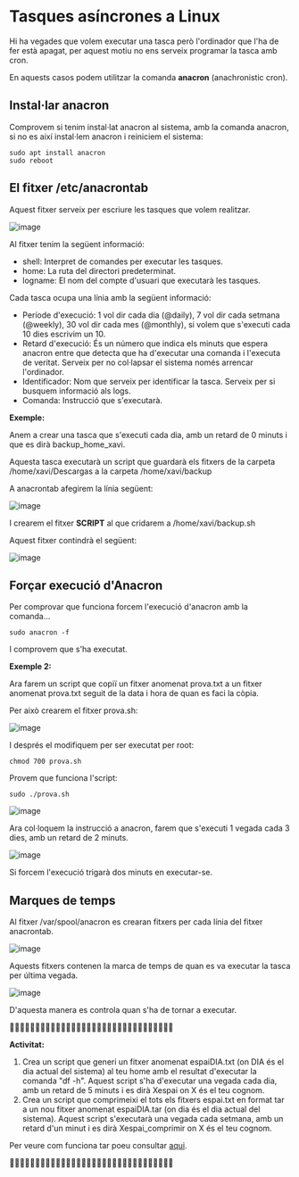 # Tasques asíncrones a Linux

Hi ha vegades que volem executar una tasca però l'ordinador que l'ha de fer està apagat, per aquest motiu no ens serveix programar la tasca amb cron.

En aquests casos podem utilitzar la comanda **anacron** (anachronistic cron).

## Instal·lar anacron

Comprovem si tenim instal·lat anacron al sistema, amb la comanda anacron, si no es així instal·lem anacron i reiniciem el sistema:

```
sudo apt install anacron
sudo reboot
```

## El fitxer /etc/anacrontab

Aquest fitxer serveix per escriure les tasques que volem realitzar.

![image](https://github.com/XaSaFa/MP04/assets/110727546/99cd516a-a592-4114-bf8f-d6d3fb5d2646)

Al fitxer tenim la següent informació:

- shell: Interpret de comandes per executar les tasques.
- home: La ruta del directori predeterminat.
- logname: El nom del compte d'usuari que executarà les tasques.

Cada tasca ocupa una línia amb la següent informació:

- Període d'execució: 1 vol dir cada dia (@daily), 7 vol dir cada setmana (@weekly), 30 vol dir cada mes (@monthly), si volem que s'executi cada 10 dies escrivim un 10.
- Retard d'execució: És un número que indica els minuts que espera anacron entre que detecta que ha d'executar una comanda i l'executa de veritat. Serveix per no col·lapsar el sistema només arrencar l'ordinador.
- Identificador: Nom que serveix per identificar la tasca. Serveix per si busquem informació als logs.
- Comanda: Instrucció que s'executarà.

**Exemple:**

Anem a crear una tasca que s'executi cada dia, amb un retard de 0 minuts i que es dirà backup_home_xavi.

Aquesta tasca executarà un script que guardarà els fitxers de la carpeta /home/xavi/Descargas a la carpeta /home/xavi/backup

A anacrontab afegirem la línia següent:

![image](https://github.com/XaSaFa/MP04/assets/110727546/48eb592a-5db7-459b-a61c-4baaf5026599)

I crearem el fitxer **SCRIPT** al que cridarem a /home/xavi/backup.sh

Aquest fitxer contindrà el següent:

![image](https://github.com/XaSaFa/MP04/assets/110727546/d093d860-8b74-425f-ad13-66259e59a429)

## Forçar execució d'Anacron

Per comprovar que funciona forcem l'execució d'anacron amb la comanda...

```
sudo anacron -f
```

I comprovem que s'ha executat.

**Exemple 2:**

Ara farem un script que copiï un fitxer anomenat prova.txt a un fitxer anomenat prova.txt seguit de la data i hora de quan es faci la còpia.

Per això crearem el fitxer prova.sh:

![image](https://github.com/XaSaFa/MP04/assets/110727546/6b0afd73-5520-45d1-a801-b7409f1451cb)

I després el modifiquem per ser executat per root:

```
chmod 700 prova.sh
```

Provem que funciona l'script:

```
sudo ./prova.sh
```

![image](https://github.com/XaSaFa/MP04/assets/110727546/d6fb0bfe-8868-4ec0-bd1e-62afc7069039)

Ara col·loquem la instrucció a anacron, farem que s'executi 1 vegada cada 3 dies, amb un retard de 2 minuts.

![image](https://github.com/XaSaFa/MP04/assets/110727546/84597a02-6fb5-4698-90cc-36430dd36d14)

Si forcem l'execució trigarà dos minuts en executar-se.

## Marques de temps

Al fitxer /var/spool/anacron es crearan fitxers per cada línia del fitxer anacrontab. 

![image](https://github.com/XaSaFa/MP04/assets/110727546/f668a048-a881-4f90-a73b-c14c5d64f6ac)

Aquests fitxers contenen la marca de temps de quan es va executar la tasca per última vegada.

![image](https://github.com/XaSaFa/MP04/assets/110727546/295b789e-8d68-4b9a-855d-d54fd4c51a49)

D'aquesta manera es controla quan s'ha de tornar a executar.

🔎🔎🔎🔎🔎🔎🔎🔎🔎🔎🔎🔎🔎🔎🔎🔎🔎🔎🔎🔎🔎🔎🔎🔎🔎🔎🔎🔎🔎🔎🔎🔎

**Activitat:**

1. Crea un script que generi un fitxer anomenat espaiDIA.txt (on DIA és el dia actual del sistema) al teu home amb el resultat d'executar la comanda "df -h". Aquest script s'ha d'executar una vegada cada dia, amb un retard de 5 minuts i es dirà Xespai on X és el teu cognom.
2. Crea un script que comprimeixi el tots els fitxers espai.txt en format tar a un nou fitxer anomenat espaiDIA.tar (on dia és el dia actual del sistema). Aquest script s'executarà una vegada cada setmana, amb un retard d'un minut i es dirà Xespai_comprimir on X és el teu cognom. 

Per veure com funciona tar poeu consultar [aqui](https://www.mundiserver.com/documentacion/descomprimir-tar-tar-gz-tgz-gz-zip-otras-linux/).

🔎🔎🔎🔎🔎🔎🔎🔎🔎🔎🔎🔎🔎🔎🔎🔎🔎🔎🔎🔎🔎🔎🔎🔎🔎🔎🔎🔎🔎🔎🔎🔎
